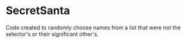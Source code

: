 # SecretSanta

Code created to randomly choose names from a list that were not the selector's or their significant other's. 
